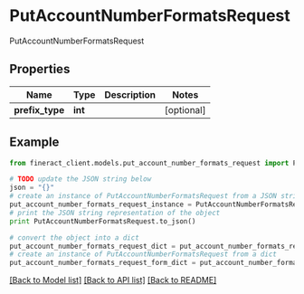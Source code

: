 # PutAccountNumberFormatsRequest

PutAccountNumberFormatsRequest

## Properties

Name | Type | Description | Notes
------------ | ------------- | ------------- | -------------
**prefix_type** | **int** |  | [optional] 

## Example

```python
from fineract_client.models.put_account_number_formats_request import PutAccountNumberFormatsRequest

# TODO update the JSON string below
json = "{}"
# create an instance of PutAccountNumberFormatsRequest from a JSON string
put_account_number_formats_request_instance = PutAccountNumberFormatsRequest.from_json(json)
# print the JSON string representation of the object
print PutAccountNumberFormatsRequest.to_json()

# convert the object into a dict
put_account_number_formats_request_dict = put_account_number_formats_request_instance.to_dict()
# create an instance of PutAccountNumberFormatsRequest from a dict
put_account_number_formats_request_form_dict = put_account_number_formats_request.from_dict(put_account_number_formats_request_dict)
```
[[Back to Model list]](../README.md#documentation-for-models) [[Back to API list]](../README.md#documentation-for-api-endpoints) [[Back to README]](../README.md)


